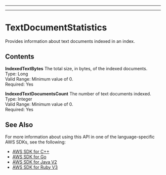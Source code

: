 --------

--------

# TextDocumentStatistics<a name="API_TextDocumentStatistics"></a>

Provides information about text documents indexed in an index\.

## Contents<a name="API_TextDocumentStatistics_Contents"></a>

 **IndexedTextBytes**   <a name="Kendra-Type-TextDocumentStatistics-IndexedTextBytes"></a>
The total size, in bytes, of the indexed documents\.  
Type: Long  
Valid Range: Minimum value of 0\.  
Required: Yes

 **IndexedTextDocumentsCount**   <a name="Kendra-Type-TextDocumentStatistics-IndexedTextDocumentsCount"></a>
The number of text documents indexed\.  
Type: Integer  
Valid Range: Minimum value of 0\.  
Required: Yes

## See Also<a name="API_TextDocumentStatistics_SeeAlso"></a>

For more information about using this API in one of the language\-specific AWS SDKs, see the following:
+  [ AWS SDK for C\+\+](https://docs.aws.amazon.com/goto/SdkForCpp/kendra-2019-02-03/TextDocumentStatistics) 
+  [ AWS SDK for Go](https://docs.aws.amazon.com/goto/SdkForGoV1/kendra-2019-02-03/TextDocumentStatistics) 
+  [ AWS SDK for Java V2](https://docs.aws.amazon.com/goto/SdkForJavaV2/kendra-2019-02-03/TextDocumentStatistics) 
+  [ AWS SDK for Ruby V3](https://docs.aws.amazon.com/goto/SdkForRubyV3/kendra-2019-02-03/TextDocumentStatistics) 